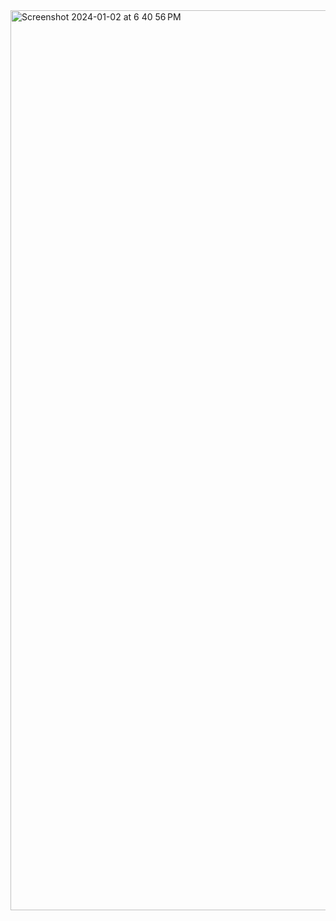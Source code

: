 <img width="1440" alt="Screenshot 2024-01-02 at 6 40 56 PM" src="https://github.com/krsatyam7/niet_codetantra/assets/110342305/37fea23a-25aa-4cde-aa54-01202fb0c936">
